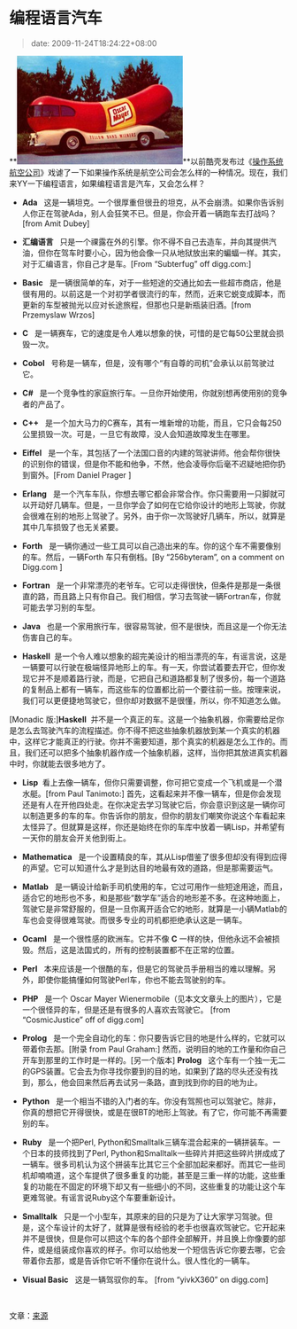 # 编程语言汽车
>date: 2009-11-24T18:24:22+08:00


**![Oscar Mayer Wienermobile](/assets/images/coolshell.cn/wp-content/uploads/2009/11/oscar-meyer-wienermobile.jpg "Oscar Mayer Wienermobile")**以前酷壳发布过《[操作系统航空公司](/2009/%E6%93%8D%E4%BD%9C%E7%B3%BB%E7%BB%9F%E8%88%AA%E7%A9%BA%E5%85%AC%E5%8F%B8.md)》戏谑了一下如果操作系统是航空公司会怎么样的一种情况。现在，我们来YY一下编程语言，如果编程语言是汽车，又会怎么样？


- **Ada**   这是一辆坦克。一个很厚重但很丑的坦克，从不会崩溃。如果你告诉别人你正在驾驶Ada，别人会狂笑不已。但是，你会开着一辆跑车去打战吗？[from Amit Dubey]

- **汇编语言**   只是一个祼露在外的引擎。你不得不自己去造车，并向其提供汽油，但你在驾车时要小心，因为他会像一只从地狱放出来的蝙蝠一样。其实，对于汇编语言，你自己才是车。[From “Subterfug” off digg.com:]

- **Basic**   是一辆很简单的车，对于一些短途的交通比如去一些超市商店，他是很有用的。以前这是一个对初学者很流行的车，然而，近来它蜕变成脚本，而更新的车型被抛光以应对长途旅程，但那也只是新瓶装旧酒。[from Przemyslaw Wrzos]

- **C**   是一辆赛车，它的速度是令人难以想象的快，可惜的是它每50公里就会损毁一次。

- **Cobol**   号称是一辆车，但是，没有哪个“有自尊的司机”会承认以前驾驶过它。

- **C#**   是一个竞争性的家庭旅行车。一旦你开始使用，你就别想再使用别的竞争者的产品了。

- **C++**   是一个加大马力的C赛车，其有一堆新增的功能，而且，它只会每250公里损毁一次。可是，一旦它有故障，没人会知道故障发生在哪里。


- **Eiffel**   是一个车，其包括了一个法国口音的内建的驾驶讲师。他会帮你很快的识别你的错误，但是你不能和他争，不然，他会凌辱你后毫不迟疑地把你扔到窗外。[From Daniel Prager ]

- **Erlang**   是一个汽车车队，你想去哪它都会非常合作。你只需要用一只脚就可以开动好几辆车。但是，一旦你学会了如何在它给你设计的地形上驾驶，你就会很难在别的地形上驾驶了。另外，由于你一次驾驶好几辆车，所以，就算是其中几车损毁了也无关紧要。

- **Forth**   是一辆你通过一些工具可以自己造出来的车。你的这个车不需要像别的车。然后，一辆Forth 车只有倒档。[By “256byteram”, on a comment on Digg.com ]

- **Fortran**   是一个非常漂亮的老爷车。它可以走得很快，但条件是那是一条很直的路，而且路上只有你自己。我们相信，学习去驾驶一辆Fortran车，你就可能去学习别的车型。

- **Java**   也是一个家用旅行车，很容易驾驶，但不是很快，而且这是一个你无法伤害自己的车。

- **Haskell**  是一个令人难以想象的超完美设计的相当漂亮的车，有谣言说，这是一辆要可以行驶在极端怪异地形上的车。有一天，你尝试着要去开它，但你发现它并不是顺着路行驶，而是，它把自己和道路都复制了很多份，每一个道路的复制品上都有一辆车，而这些车的位置都比前一个要往前一些。按理来说，我们可以更便捷地驾驶它，但你却对数据不是很懂，所以，你不知道怎么做。  

[Monadic 版:]**Haskell**  并不是一个真正的车。这是一个抽象机器，你需要给足你是怎么去驾驶汽车的流程描述。你不得不把这些抽象机器放到某一个真实的机器中，这样它才能真正的行驶。你并不需要知道，那个真实的机器是怎么工作的。而且，我们还可以把多个抽象机器作成一个抽象机器，这样，当你把其放进真实机器中时，你就能去很多地方了。

- **Lisp**  看上去像一辆车，但你只需要调整，你可把它变成一个飞机或是一个潜水艇。[from Paul Tanimoto:] 首先，这看起来并不像一辆车，但是你会发现还是有人在开他四处走。在你决定去学习驾驶它后，你会意识到这是一辆你可以制造更多的车的车。你告诉你的朋友，但你的朋友们嘲笑你说这个车看起来太怪异了。但就算是这样，你还是始终在你的车库中放着一辆Lisp，并希望有一天你的朋友会开关他到街上。

- **Mathematica**   是一个设置精良的车，其从Lisp借鉴了很多但却没有得到应得的声望。它可以知道什么才是到达目的地最有效的道路，但是那需要运气。

- **Matlab**   是一辆设计给新手司机使用的车，它过可用作一些短途用途，而且，适合它的地形也不多，和是那些“数学车”适合的地形差不多。在这种地面上，驾驶它是非常舒服的，但是一旦你离开适合它的地形，就算是一小辆Matlab的车也会变得很难驾驶。而很多专业的司机都拒绝承认这是一辆车。

- **Ocaml**   是一个很性感的欧洲车。它并不像 **C** 一样的快，但他永远不会被损毁。然后，这是法国式的，所有的控制装置都不在正常的位置。

- **Perl**   本来应该是一个很酷的车，但是它的驾驶员手册相当的难以理解。另外，即使你能搞懂如何驾驶Perl车，你也不能去驾驶别的车。

- **PHP**   是一个 Oscar Mayer Wienermobile（见本文文章头上的图片），它是一个很怪异的车，但是还是有很多的人喜欢去驾驶它。 [from “CosmicJustice” off of digg.com]

- **Prolog**   是一个完全自动化的车：你只要告诉它目的地是什么样的，它就可以带着你去那。[附录 from Paul Graham:] 然而，说明目的地的工作量和你自己开车到那里的工作时是一样的。[另一个版本] **Prolog**   这个车有一个独一无二的GPS装置。它会去为你寻找你要到的目的地，如果到了路的尽头还没有找到，那么，他会回来然后再去试另一条路，直到找到你的目的地为止。

- **Python**   是一个相当不错的入门者的车。你没有驾照也可以驾驶它。除非，你真的想把它开得很快，或是在很BT的地形上驾驶。有了它，你可能不再需要别的车。

- **Ruby**   是一个把Perl, Python和Smalltalk三辆车混合起来的一辆拼装车。一个日本的技师找到了Perl, Python和Smalltalk一些碎片并把这些碎片拼成成了一辆车。很多司机认为这个拼装车比其它三个全部加起来都好。而其它一些司机却喃喃道，这个车提供了很多重复的功能，甚至是三重一样的功能，这些重复的功能在不固定的环境下却又有一些细小的不同，这些重复的功能让这个车更难驾驶。有谣言说Ruby这个车要重新设计。

- **Smalltalk**   只是一个小型车，其原来的目的只是为了让大家学习驾驶。但是，这个车设计的太好了，就算是很有经验的老手也很喜欢驾驶它。它开起来并不是很快，但是你可以把这个车的各个部件全部解开，并且换上你像要的部件，或是组装成你喜欢的样子。你可以给他发一个短信告诉它你要去哪，它会带着你去那，或是告诉你它听不懂你在说什么。很人性化的一辆车。

- **Visual Basic**   这是一辆驾驭你的车。 [from “yivkX360” on digg.com]

 


文章：[来源](http://www.cs.caltech.edu/~mvanier/hacking/rants/cars.html)


